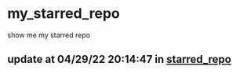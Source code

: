 # my_starred_repo
show me my starred repo

update at 04/29/22 20:14:47 in [starred_repo](./index.html)
---

